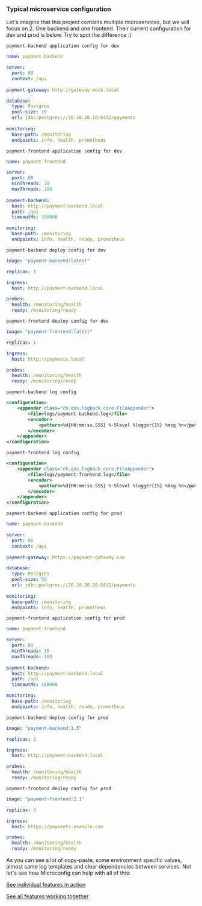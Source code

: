 ### Typical microservice configuration
Let's imagine that this project contains multiple microservices, but we will focus on 2. One backend and one frontend.
Their current configuration for dev and prod is below. Try to spot the difference :)

`payment-backend application config for dev`
```yaml
name: payment-backend

server:
  port: 80
  context: /api
  
payment-gateway: http://gateway-mock.local

database:
  type: Postgres
  pool-size: 10
  url: jdbc:postgres://10.10.10.10:5432/payments
  
monitoring:
  base-path: /monitoring
  endpoints: info, health, prometheus
```

`payment-frontend application config for dev`
```yaml
name: payment-frontend

server:
  port: 80
  minThreads: 10
  maxThreads: 100
  
payment-backend: 
  host: http://payment-backend.local
  path: /api
  timeoutMs: 180000

monitoring:
  base-path: /monitoring
  endpoints: info, health, ready, prometheus
```

`payment-backend deploy config for dev`
```yaml
image: "payment-backend:latest"

replicas: 1

ingress:
  host: http://payment-backend.local

probes:
  health: /monitoring/health
  ready: /monitoring/ready
```

`payment-frontend deploy config for dev`
```yaml
image: "payment-frontend:latest"

replicas: 1

ingress:
  host: http://payments.local

probes:
  health: /monitoring/health
  ready: /monitoring/ready
```

`payment-backend log config`
```xml
<configuration>
    <appender class="ch.qos.logback.core.FileAppender">
        <file>logs/payment-backend.log</file>
        <encoder>
            <pattern>%d{HH:mm:ss.SSS} %-5level %logger{15} %msg %n</pattern>
        </encoder>
    </appender>
</configuration>
```

`payment-frontend log config`
```xml
<configuration>
    <appender class="ch.qos.logback.core.FileAppender">
        <file>logs/payment-frontend.log</file>
        <encoder>
            <pattern>%d{HH:mm:ss.SSS} %-5level %logger{15} %msg %n</pattern>
        </encoder>
    </appender>
</configuration>
```

`payment-backend application config for prod`
```yaml
name: payment-backend

server:
  port: 80
  context: /api
  
payment-gateway: https://payment-gateway.com

database:
  type: Postgres
  pool-size: 50
  url: jdbc:postgres://20.20.20.20:5432/payments
  
monitoring:
  base-path: /monitoring
  endpoints: info, health, prometheus
```

`payment-frontend application config for prod`
```yaml
name: payment-frontend

server:
  port: 80
  minThreads: 10
  maxThreads: 100
  
payment-backend: 
  host: http://payment-backend.local
  path: /api
  timeoutMs: 180000

monitoring:
  base-path: /monitoring
  endpoints: info, health, ready, prometheus
```

`payment-backend deploy config for prod`
```yaml
image: "payment-backend:1.5"

replicas: 2

ingress:
  host: http://payment-backend.local

probes:
  health: /monitoring/health
  ready: /monitoring/ready
```

`payment-frontend deploy config for prod`
```yaml
image: "payment-frontend:2.1"

replicas: 3

ingress:
  host: https://payments.example.com

probes:
  health: /monitoring/health
  ready: /monitoring/ready
```

As you can see a lot of copy-paste, some environment specific values, almost same log templates and clear dependencies between services. 
Not let's see how Microconfig can help with all of this:

[See individual features in action](features.md)

[See all features working together](https://github.com/microconfig/microconfig-quickstart)